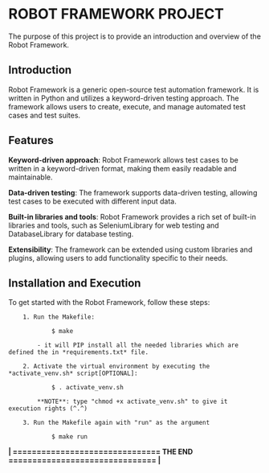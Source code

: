 # ROBOT FRAMEWORK PROJECT

The purpose of this project is to provide an 
introduction and overview of the Robot Framework.

## Introduction 

Robot Framework is a generic open-source test automation framework. It is written in Python and utilizes a keyword-driven testing approach. The framework allows users to create, execute, and manage automated test cases and test suites.

## Features

**Keyword-driven approach**: Robot Framework allows test cases to be written in a keyword-driven format, making them easily readable and maintainable.

**Data-driven testing**: The framework supports data-driven testing, allowing test cases to be executed with different input data.

**Built-in libraries and tools**: Robot Framework provides a rich set of built-in libraries and tools, such as SeleniumLibrary for web testing and DatabaseLibrary for database testing.

**Extensibility**: The framework can be extended using custom libraries and plugins, allowing users to add functionality specific to their needs.

## Installation and Execution

To get started with the Robot Framework, follow these steps:

        1. Run the Makefile:

                $ make

            - it will PIP install all the needed libraries which are defined the in *requirements.txt* file.

        2. Activate the virtual environment by executing the *activate_venv.sh* script[OPTIONAL]:
                
                $ . activate_venv.sh

            **NOTE**: type "chmod +x activate_venv.sh" to give it execution rights (^.^)

        3. Run the Makefile again with "run" as the argument

                $ make run


**| =============================== THE END =============================== |**